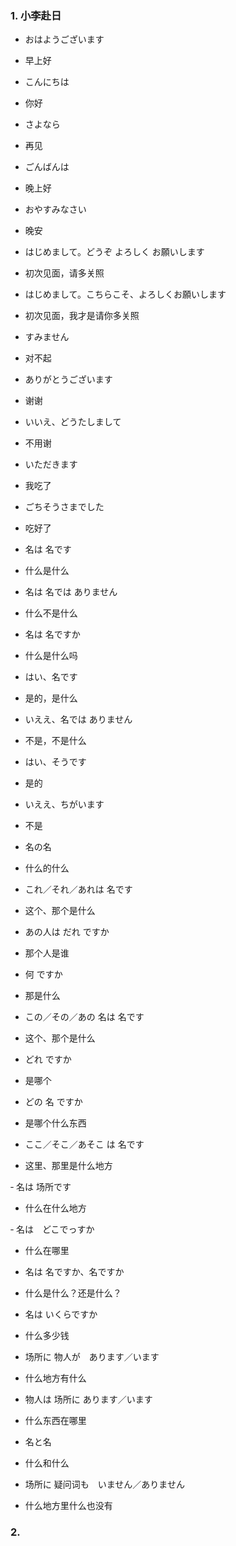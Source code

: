 ### 1. 小李赴日
- おはようございます
- 早上好

- こんにちは
- 你好

- さよなら
- 再见

- ごんばんは
- 晚上好

- おやすみなさい
- 晚安

- はじめまして。どうぞ よろしく お願いします
- 初次见面，请多关照

- はじめまして。こちらこそ、よろしくお願いします
- 初次见面，我才是请你多关照

- すみません
- 对不起

- ありがとうございます
- 谢谢

- いいえ、どうたしまして
- 不用谢

- いただきます
- 我吃了

- ごちそうさまでした
- 吃好了

- 名は 名です
- 什么是什么

- 名は 名では ありません
- 什么不是什么

- 名は 名ですか
- 什么是什么吗

- はい、名です
- 是的，是什么

- いええ、名では ありません
- 不是，不是什么

- はい、そうです
- 是的

- いええ、ちがいます
- 不是

- 名の名
- 什么的什么

- これ／それ／あれは 名です
- 这个、那个是什么

- あの人は だれ ですか
- 那个人是谁

- 何 ですか
- 那是什么

- この／その／あの 名は 名です
- 这个、那个是什么

- どれ ですか
- 是哪个

- どの 名 ですか
- 是哪个什么东西

- ここ／そこ／あそこ は 名です
- 这里、那里是什么地方

‐ 名は 场所です
- 什么在什么地方

‐ 名は　どこでっすか
- 什么在哪里

- 名は 名ですか、名ですか
- 什么是什么？还是什么？

- 名は いくらですか
- 什么多少钱

- 场所に 物人が　あります／います
- 什么地方有什么

- 物人は 场所に あります／います
- 什么东西在哪里

- 名と名
- 什么和什么

- 场所に 疑问词も　いません／ありません
- 什么地方里什么也没有


### 2. 
